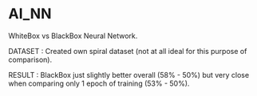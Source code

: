# AI_NN

WhiteBox vs BlackBox Neural Network.

DATASET : Created own spiral dataset (not at all ideal for this purpose of comparison).

RESULT : BlackBox just slightly better overall (58% - 50%) but very close when comparing only 1 epoch of training (53% - 50%).
